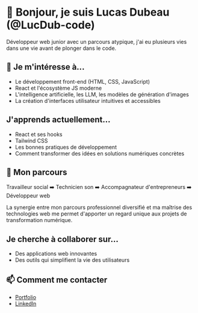 # 👋 Bonjour, je suis Lucas Dubeau (@LucDub-code)

Développeur web junior avec un parcours atypique, j'ai eu plusieurs vies dans une vie avant de plonger dans le code.

## 👀 Je m'intéresse à...
- Le développement front-end (HTML, CSS, JavaScript)
- React et l'écosystème JS moderne
- L'intelligence artificielle, les LLM, les modèles de génération d'images
- La création d'interfaces utilisateur intuitives et accessibles

## J'apprends actuellement...
- React et ses hooks
- Tailwind CSS
- Les bonnes pratiques de développement
- Comment transformer des idées en solutions numériques concrètes

## 💼 Mon parcours
Travailleur social ➡️ Technicien son ➡️ Accompagnateur d'entrepreneurs ➡️ Développeur web

La synergie entre mon parcours professionnel diversifié et ma maîtrise des technologies web me permet d'apporter un regard unique aux projets de transformation numérique.

## Je cherche à collaborer sur...
- Des applications web innovantes
- Des outils qui simplifient la vie des utilisateurs

## 📫 Comment me contacter
- [Portfolio](https://lucasdubeau.dev/)
- [LinkedIn](bientôt)

